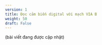 ```yaml
---
version: 1
title: Đọc cảm biến digital với mạch VIA B
weight: 50
draft: False
---
```


(bài viết đang được cập nhật)
